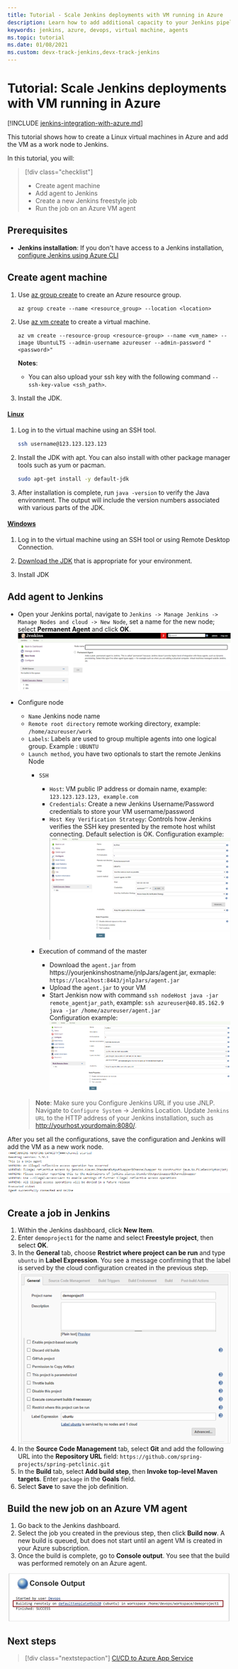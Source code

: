 ```yaml
---
title: Tutorial - Scale Jenkins deployments with VM running in Azure
description: Learn how to add additional capacity to your Jenkins pipelines using Azure virtual machines
keywords: jenkins, azure, devops, virtual machine, agents
ms.topic: tutorial
ms.date: 01/08/2021
ms.custom: devx-track-jenkins,devx-track-jenkins
---
```


# Tutorial: Scale Jenkins deployments with VM running in Azure

[!INCLUDE [jenkins-integration-with-azure.md](includes/jenkins-integration-with-azure.md)]

This tutorial shows how to create a Linux virtual machines in Azure and add the VM as a work node to Jenkins.

In this tutorial, you will:

> [!div class="checklist"]
> * Create agent machine
> * Add agent to Jenkins
> * Create a new Jenkins freestyle job
> * Run the job on an Azure VM agent

## Prerequisites

- **Jenkins installation**: If you don't have access to a Jenkins installation, [configure Jenkins using Azure CLI](configure-on-linux-vm.md)

## Create agent machine

1. Use [az group create](/cli/azure/group?#az_group_create) to create an Azure resource group.

    ```azurecli
    az group create --name <resource_group> --location <location>
    ```

1. Use [az vm create](/cli/azure/vm#az_vm_create) to create a virtual machine.

    ```azurecli
    az vm create --resource-group <resource-group> --name <vm_name> --image UbuntuLTS --admin-username azureuser --admin-password "<password>"
    ```

    **Notes**:

    - You can also upload your ssh key with the following command `--ssh-key-value <ssh_path>`.

1. Install the JDK.  

#### [Linux](#tab/linux)

1. Log in to the virtual machine using an SSH tool.

    ```bash
    ssh username@123.123.123.123
    ```
    
1. Install the JDK with apt. You can also install with other package manager tools such as yum or pacman.

    ```bash
    sudo apt-get install -y default-jdk
    ```

1. After installation is complete, run `java -version` to verify the Java environment. The output will include the version numbers associated with various parts of the JDK.

#### [Windows](#tab/windows)

1. Log in to the virtual machine using an SSH tool or using Remote Desktop Connection.

1. [Download the JDK](https://www.oracle.com/java/technologies/javase-downloads.html) that is appropriate for your environment.

1. Install JDK

## Add agent to Jenkins
  - Open your Jenkins portal, navigate to `Jenkins -> Manage Jenkins -> Manage Nodes and cloud -> New Node`, set a name for the new node; select **Permanent Agent** and click **OK**.
    ![Create new node](./media/scale-deployments-using-vm-agents/portal.png)
  - Configure node
    - `Name`  Jenkins node name
    - `Remote root directory` remote working directory, example: `/home/azureuser/work`
    - `Labels`: Labels are used to group multiple agents into one logical group. Example : `UBUNTU`
    - `Launch method`, you have two optionals to start the remote Jenkins Node
        - `SSH`
            - `Host`: VM public IP address or domain name, example: `123.123.123.123, example.com`
            - `Credentials`: Create a new Jenkins Username/Password credentials to store your VM username/password
            - `Host Key Verification Strategy`: Controls how Jenkins verifies the SSH key presented by the remote host whilst connecting. Default selection is OK.
            Configuration example: ![SSH](./media/scale-deployments-using-vm-agents/ssh2.png)

        - Execution of command of the master
            - Download the `agent.jar`  from https://yourjenkinshostname/jnlpJars/agent.jar, exmaple: `https://localhost:8443/jnlpJars/agent.jar`
            - Upload the `agent.jar` to your VM
            - Start Jenkisn now with command `ssh nodeHost java -jar remote_agentjar_path`, example: `ssh azureuser@40.85.162.9 java -jar /home/azureuser/agent.jar`   
            Configuration example: ![Configure execute command of the master](./media/scale-deployments-using-vm-agents/config.png)

    > **Note**: Make sure you Configure Jenkins URL if you use JNLP. Navigate to `Configure System` -> Jenkins Location. Update `Jenkins URL` to the HTTP address of your Jenkins installation, such as http://yourhost.yourdomain:8080/.

After you set all the configurations, save the configuration and Jenkins will add the VM as a new work node. ![VM as new work node](./media/scale-deployments-using-vm-agents/commandstart.png)

## Create a job in Jenkins

1. Within the Jenkins dashboard, click **New Item**. 
1. Enter `demoproject1` for the name and select **Freestyle project**, then select **OK**.
1. In the **General** tab, choose **Restrict where project can be run** and type `ubuntu` in **Label Expression**. You see a message confirming that the label is served by the cloud configuration created in the previous step. 
   ![Set up job](./media/scale-deployments-using-vm-agents/job-config.png)
1. In the **Source Code Management** tab, select **Git** and add the following URL into the **Repository URL** field: `https://github.com/spring-projects/spring-petclinic.git`
1. In the **Build** tab, select **Add build step**, then **Invoke top-level Maven targets**. Enter `package` in the **Goals** field.
1. Select **Save** to save the job definition.

## Build the new job on an Azure VM agent

1. Go back to the Jenkins dashboard.
1. Select the job you created in the previous step, then click **Build now**. A new build is queued, but does not start until an agent VM is created in your Azure subscription.
1. Once the build is complete, go to **Console output**. You see that the build was performed remotely on an Azure agent.

![Console output](./media/scale-deployments-using-vm-agents/console-output.png)

## Next steps

> [!div class="nextstepaction"]
> [CI/CD to Azure App Service](deploy-from-github-to-azure-app-service.md)